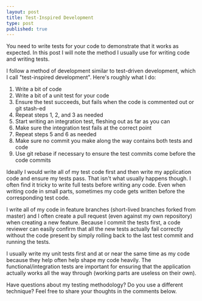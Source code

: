 ```yaml
---
layout: post
title: Test-Inspired Development
type: post
published: true
---
```


You need to write tests for your code to demonstrate that it works as expected.  In this post I will note the method I usually use for writing code and writing tests.

I follow a method of development similar to test-driven development, which I call "test-inspired development".  Here's roughly what I do:

1. Write a bit of code
2. Write a bit of a unit test for your code
3. Ensure the test succeeds, but fails when the code is commented out or git stash-ed
4. Repeat steps 1, 2, and 3 as needed
5. Start writing an integration test, fleshing out as far as you can
6. Make sure the integration test fails at the correct point
7. Repeat steps 5 and 6 as needed
8. Make sure no commit you make along the way contains both tests and code
9. Use git rebase if necessary to ensure the test commits come before the code commits

Ideally I would write all of my test code first and then write my application code and ensure my tests pass.  That isn't what usually happens though.  I often find it tricky to write full tests before writing any code.  Even when writing code in small parts, sometimes my code gets written before the corresponding test code.

I write all of my code in feature branches (short-lived branches forked from master) and I often create a pull request (even against my own repository) when creating a new feature.  Because I commit the tests first, a code reviewer can easily confirm that all the new tests actually fail correctly without the code present by simply rolling back to the last test commit and running the tests.

I usually write my unit tests first and at or near the same time as my code because they help often help shape my code heavily.  The functional/integration tests are important for ensuring that the application actually works all the way through (working parts are useless on their own).

Have questions about my testing methodology?  Do you use a different technique?  Feel free to share your thoughts in the comments below.
